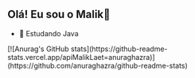 ## Olá! Eu sou o Malik👋

- 🌱 Estudando Java 

<div>
[![Anurag's GitHub stats](https://github-readme-stats.vercel.app/apiMalikLaet=anuraghazra)](https://github.com/anuraghazra/github-readme-stats)
</div>
